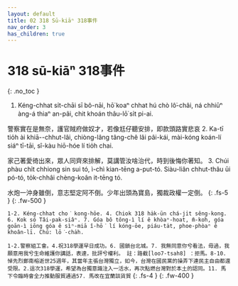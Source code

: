 ```yaml
---
layout: default
title: 02 318 Sū-kiāⁿ 318事件
nav_order: 3
has_children: true
---
```



# 318 sū-kiāⁿ 318事件
{: .no_toc }

1. Kéng-chhat si̍t-chāi sī bô-nāi, hō͘ koaⁿ chhat hú chò lô͘-châi, ná chhiūⁿ àng-á thiaⁿ an-pâi, chit khoán thâu-lō͘ si̍t pi-ai.

警察實在是無奈，護官賊府做奴才，若像尪仔聽安排，即款頭路實悲哀
2. Ka-tī tio̍h ài khiā--chhut-lâi, chiòng-lâng tâng-chê lâi pâi-kái, mài-kóng koán-lí siáⁿ tī-tāi, sî-kàu hiō-hóe lí tio̍h chai.

家己著愛徛出來，眾人同齊來排解，莫講管汝啥治代，時到後悔你著知。
3. Chúi phàu chi̍t chhiong sin sui tó, ì-chì kian-tēng a-put-tó. Siàu-liân chhut-thâu ūi pó-tó, to̍k-chhâi chèng-koân it-tēng tó.

水炮一沖身雖倒，意志堅定阿不倒。少年出頭為寶島，獨裁政權一定倒。
{: .fs-5 }
{: .fw-500 }


```1-2. Kéng-chhat cho͘ kong-hōe. 4. Chiok 318 ha̍k-ūn chá-ji̍t sêng-kong. 6. Kok só Tâi-pak-siâⁿ. 7. Góa bô tông-ì lí ê khòaⁿ-hoat, m̄-koh, góa goān-ì iōng góa ê sìⁿ-miā î-hō͘ lí kóng-ōe, piáu-ta̍t, phoe-phòaⁿ ê khoân-lī. Chú: lō͘-cha̍h. ```

```1-2.警察組工會。4.祝318學運早日成功。6. 國鎖台北城。7. 我無同意你兮看法，毋過，我願意用我兮生命維護你講話，表達，批評兮權利。 註：路截[loo7-tsah8] ：拒馬。8-10. 悼先烈鄭南榕逝世25週年，其當年主張台灣獨立，如今，台灣在國民黨的操弄下連民主自由都還受限。2.這次318學運，希望為台獨意識注入一活水，再次點燃台灣對於本土的認同。11. 馬下令臨時會全力推動服貿通過57. 馬改在宜蘭談貨貿```
{: .fs-4 }
{: .fw-400 }

